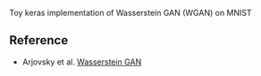 Toy keras implementation of Wasserstein GAN (WGAN) on MNIST

## Reference
* Arjovsky et al. [Wasserstein GAN](www.arxiv.org/abs/1701.07875)
